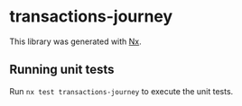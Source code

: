 # transactions-journey

This library was generated with [Nx](https://nx.dev).

## Running unit tests

Run `nx test transactions-journey` to execute the unit tests.
